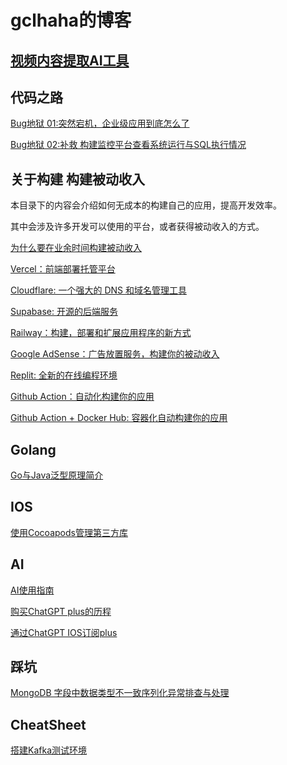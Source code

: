 # gclhaha的博客

## [视频内容提取AI工具](https://ai-tool.gclhaha.top)

## 代码之路

[Bug地狱 01:突然宕机，企业级应用到底怎么了](./bughell/01.md)

[Bug地狱 02:补救 构建监控平台查看系统运行与SQL执行情况](./bughell/02.md)

## 关于构建 构建被动收入

本目录下的内容会介绍如何无成本的构建自己的应用，提高开发效率。

其中会涉及许多开发可以使用的平台，或者获得被动收入的方式。

[为什么要在业余时间构建被动收入](./building/README.md)

[Vercel：前端部署托管平台](./building/vercel.md)

[Cloudflare: 一个强大的 DNS 和域名管理工具](./building/cloudflare.md)

[Supabase: 开源的后端服务](./building/supabase.md)

[Railway：构建，部署和扩展应用程序的新方式](./building/railway.md)

[Google AdSense：广告放置服务，构建你的被动收入](./building/adsense.md)

[Replit: 全新的在线编程环境](./building/replit.md)

[Github Action：自动化构建你的应用](./building/githubaction.md)

[Github Action + Docker Hub: 容器化自动构建你的应用](./building/dockerhub.md)

## Golang

[Go与Java泛型原理简介](./golang/go-vs-java-generic.md)

## IOS

[使用Cocoapods管理第三方库](./ios/cocoapods.md)

## AI

[AI使用指南](./ai/ai-guide.md)

[购买ChatGPT plus的历程](./ai/chatGPT-plus-guide.md)

[通过ChatGPT IOS订阅plus](./ai/subscribe-by-ios.md)

## 踩坑

[MongoDB 字段中数据类型不一致序列化异常排查与处理](./bug/mongdb-var-data-type-different.md)

## CheatSheet

[搭建Kafka测试环境](./cheat-sheet/kafka-startup.md)
